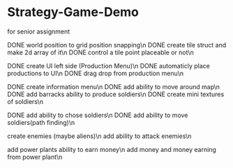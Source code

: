 # Strategy-Game-Demo
 for senior assignment

DONE world position to grid position snapping\n
DONE create tile struct and make 2d array of it\n
DONE control a tile point placeable or not\n

DONE 	create UI left side (Production Menu)\n
DONE		automaticly place productions to UI\n
DONE		drag drop from production menu\n

DONE create information menu\n
DONE add ability to move around map\n
DONE add barracks ability to produce soldiers\n
DONE		create mini textures of soldiers\n

DONE add ability to chose soldiers\n
DONE add ability to move soldiers(path finding)\n

 create enemies (maybe aliens)\n
 add ability to attack enemies\n

 add power plants ability to earn money\n
 add money and money earning from power plant\n
